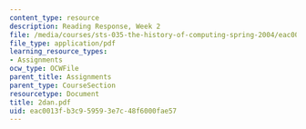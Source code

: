 ```yaml
---
content_type: resource
description: Reading Response, Week 2
file: /media/courses/sts-035-the-history-of-computing-spring-2004/eac0013fb3c959593e7c48f6000fae57_2dan.pdf
file_type: application/pdf
learning_resource_types:
- Assignments
ocw_type: OCWFile
parent_title: Assignments
parent_type: CourseSection
resourcetype: Document
title: 2dan.pdf
uid: eac0013f-b3c9-5959-3e7c-48f6000fae57
---
```

